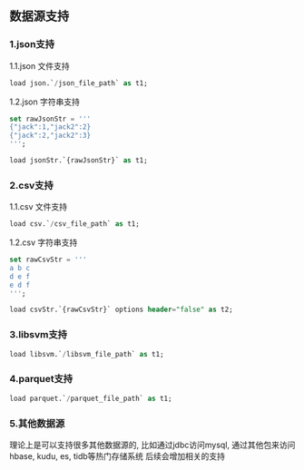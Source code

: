 ## 数据源支持

### 1.json支持
1.1.json 文件支持
```sql
load json.`/json_file_path` as t1;
```

1.2.json 字符串支持
```sql
set rawJsonStr = '''
{"jack":1,"jack2":2}
{"jack":2,"jack2":3}
''';

load jsonStr.`{rawJsonStr}` as t1;
```


### 2.csv支持
1.1.csv 文件支持
```sql
load csv.`/csv_file_path` as t1;
```

1.2.csv 字符串支持
```sql
set rawCsvStr = '''
a b c
d e f
e d f
''';

load csvStr.`{rawCsvStr}` options header="false" as t2;
```

### 3.libsvm支持
```sql
load libsvm.`/libsvm_file_path` as t1;
```

### 4.parquet支持
```sql
load parquet.`/parquet_file_path` as t1;
```

### 5.其他数据源
理论上是可以支持很多其他数据源的, 比如通过jdbc访问mysql, 通过其他包来访问hbase, kudu, es, tidb等热门存储系统
后续会增加相关的支持
